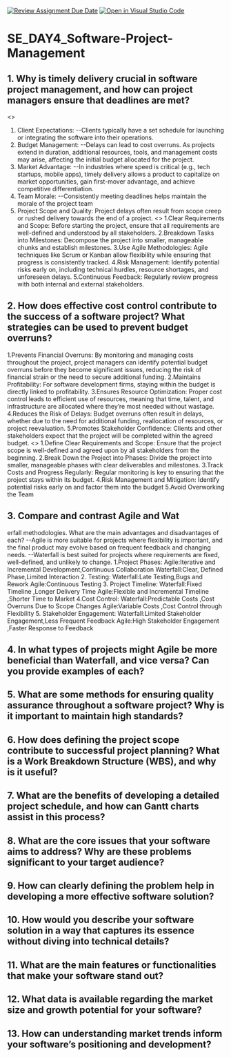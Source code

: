 [![Review Assignment Due Date](https://classroom.github.com/assets/deadline-readme-button-22041afd0340ce965d47ae6ef1cefeee28c7c493a6346c4f15d667ab976d596c.svg)](https://classroom.github.com/a/9pw6JKcu)
[![Open in Visual Studio Code](https://classroom.github.com/assets/open-in-vscode-2e0aaae1b6195c2367325f4f02e2d04e9abb55f0b24a779b69b11b9e10269abc.svg)](https://classroom.github.com/online_ide?assignment_repo_id=18673511&assignment_repo_type=AssignmentRepo)
# SE_DAY4_Software-Project-Management

## 1. Why is timely delivery crucial in software project management, and how can project managers ensure that deadlines are met?
<<Timely delivery is crucial in software project management for several reasons >>
1. Client Expectations:
--Clients typically have a set schedule for launching or integrating the software into their operations.
2. Budget Management:
--Delays can lead to cost overruns. As projects extend in duration, additional resources, tools, and management costs may arise, affecting the initial budget allocated for the project.
3. Market Advantage:
--In industries where speed is critical (e.g., tech startups, mobile apps), timely delivery allows a product to capitalize on market opportunities, gain first-mover advantage, and achieve competitive differentiation.
4. Team Morale:
--Consistently meeting deadlines helps maintain the morale of the project team
5. Project Scope and Quality:
Project delays often result from scope creep or rushed delivery towards the end of a project.
<<How Project Managers Can Ensure Timely Delivery >>
1.Clear Requirements and Scope: Before starting the project, ensure that all requirements are well-defined and understood by all stakeholders.
2.Breakdown Tasks into Milestones: Decompose the project into smaller, manageable chunks and establish milestones.
3.Use Agile Methodologies: Agile techniques like Scrum or Kanban allow flexibility while ensuring that progress is consistently tracked.
4.Risk Management: Identify potential risks early on, including technical hurdles, resource shortages, and unforeseen delays.
5.Continuous Feedback: Regularly review progress with both internal and external stakeholders.

## 2. How does effective cost control contribute to the success of a software project? What strategies can be used to prevent budget overruns?
<How Effective Cost Control Contributes to Success: >
1.Prevents Financial Overruns: By monitoring and managing costs throughout the project, project managers can identify potential budget overruns before they become significant issues, reducing the risk of financial strain or the need to secure additional funding.
2.Maintains Profitability: For software development firms, staying within the budget is directly linked to profitability.
3.Ensures Resource Optimization: Proper cost control leads to efficient use of resources, meaning that time, talent, and infrastructure are allocated where they’re most needed without wastage.
4.Reduces the Risk of Delays: Budget overruns often result in delays, whether due to the need for additional funding, reallocation of resources, or project reevaluation.
5.Promotes Stakeholder Confidence: Clients and other stakeholders expect that the project will be completed within the agreed budget. 
<<Strategies to Prevent Budget Overruns:>>
1.Define Clear Requirements and Scope: Ensure that the project scope is well-defined and agreed upon by all stakeholders from the beginning.
2.Break Down the Project into Phases: Divide the project into smaller, manageable phases with clear deliverables and milestones.
3.Track Costs and Progress Regularly: Regular monitoring is key to ensuring that the project stays within its budget. 
4.Risk Management and Mitigation: Identify potential risks early on and factor them into the budget
5.Avoid Overworking the Team 

## 3. Compare and contrast Agile and Wat
erfall methodologies. What are the main advantages and disadvantages of each?
--Agile is more suitable for projects where flexibility is important, and the final product may evolve based on frequent feedback and changing needs.
--Waterfall is best suited for projects where requirements are fixed, well-defined, and unlikely to change. 
1.Project Phases:
Agile:Iterative and Incremental Development,Continuous Collaboration
Waterfall:Clear, Defined Phase,Limited Interaction
2. Testing:
Waterfall:Late Testing,Bugs and Rework
Agile:Continuous Testing
3. Project Timeline:
Waterfall:Fixed Timeline ,Longer Delivery Time
Agile:Flexible and Incremental Timeline ,Shorter Time to Market
4.Cost Control:
Waterfall:Predictable Costs ,Cost Overruns Due to Scope Changes
Agile:Variable Costs ,Cost Control through Flexibility
5. Stakeholder Engagement:
Waterfall:Limited Stakeholder Engagement,Less Frequent Feedback
Agile:High Stakeholder Engagement ,Faster Response to Feedback

## 4. In what types of projects might Agile be more beneficial than Waterfall, and vice versa? Can you provide examples of each?

## 5. What are some methods for ensuring quality assurance throughout a software project? Why is it important to maintain high standards?
## 6. How does defining the project scope contribute to successful project planning? What is a Work Breakdown Structure (WBS), and why is it useful?
## 7. What are the benefits of developing a detailed project schedule, and how can Gantt charts assist in this process?
## 8. What are the core issues that your software aims to address? Why are these problems significant to your target audience?
## 9. How can clearly defining the problem help in developing a more effective software solution?
## 10. How would you describe your software solution in a way that captures its essence without diving into technical details?
## 11. What are the main features or functionalities that make your software stand out?
## 12. What data is available regarding the market size and growth potential for your software?
## 13. How can understanding market trends inform your software’s positioning and development?
